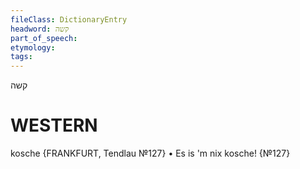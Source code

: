 ```yaml
---
fileClass: DictionaryEntry
headword: קשה
part_of_speech: 
etymology: 
tags: 
---
```

קשה

WESTERN
========

kosche
{FRANKFURT, Tendlau №127}
	•	Es is 'm nix kosche! {№127}